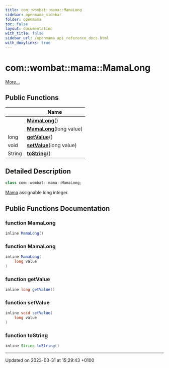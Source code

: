 ```yaml
---
title: com::wombat::mama::MamaLong
sidebar: openmama_sidebar
folder: openmama
toc: false
layout: documentation
with_title: false
sidebar_url: /openmama_api_reference_docs.html
with_doxylinks: true
---
```


# com::wombat::mama::MamaLong



 [More...](#detailed-description)

## Public Functions

|                | Name           |
| -------------- | -------------- |
| | **[MamaLong](classcom_1_1wombat_1_1mama_1_1MamaLong.html#function-mamalong)**() |
| | **[MamaLong](classcom_1_1wombat_1_1mama_1_1MamaLong.html#function-mamalong)**(long value) |
| long | **[getValue](classcom_1_1wombat_1_1mama_1_1MamaLong.html#function-getvalue)**() |
| void | **[setValue](classcom_1_1wombat_1_1mama_1_1MamaLong.html#function-setvalue)**(long value) |
| String | **[toString](classcom_1_1wombat_1_1mama_1_1MamaLong.html#function-tostring)**() |

## Detailed Description

```java
class com::wombat::mama::MamaLong;
```


[Mama](classcom_1_1wombat_1_1mama_1_1Mama.html) assignable long integer. 

## Public Functions Documentation

### function MamaLong

```java
inline MamaLong()
```


### function MamaLong

```java
inline MamaLong(
    long value
)
```


### function getValue

```java
inline long getValue()
```


### function setValue

```java
inline void setValue(
    long value
)
```


### function toString

```java
inline String toString()
```


-------------------------------

Updated on 2023-03-31 at 15:29:43 +0100